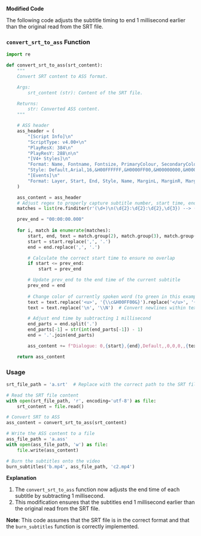 **Modified Code**

The following code adjusts the subtitle timing to end 1 millisecond earlier than the original read from the SRT file.

### `convert_srt_to_ass` Function

```python
import re

def convert_srt_to_ass(srt_content):
    """
    Convert SRT content to ASS format.

    Args:
        srt_content (str): Content of the SRT file.

    Returns:
        str: Converted ASS content.
    """

    # ASS header
    ass_header = (
        "[Script Info]\n"
        "ScriptType: v4.00+\n"
        "PlayResX: 384\n"
        "PlayResY: 288\n\n"
        "[V4+ Styles]\n"
        "Format: Name, Fontname, Fontsize, PrimaryColour, SecondaryColour, OutlineColour, BackColour, Bold, Italic, Underline, StrikeOut, ScaleX, ScaleY, Spacing, Angle, BorderStyle, Outline, Shadow, Alignment, MarginL, MarginR, MarginV, Encoding\n"
        "Style: Default,Arial,16,&H00FFFFFF,&H0000FF00,&H00000000,&H00000000,0,0,0,0,100,100,0,0,1,1,0,2,10,10,10,1\n\n"
        "[Events]\n"
        "Format: Layer, Start, End, Style, Name, MarginL, MarginR, MarginV, Effect, Text\n"
    )

    ass_content = ass_header
    # Adjust regex to properly capture subtitle number, start time, end time, and text
    matches = list(re.finditer(r'(\d+)\n(\d{2}:\d{2}:\d{2},\d{3}) --> (\d{2}:\d{2}:\d{2},\d{3})\n(.+?)\n\n', srt_content, re.DOTALL))

    prev_end = "00:00:00.000"
    
    for i, match in enumerate(matches):
        start, end, text = match.group(2), match.group(3), match.group(4)
        start = start.replace(',', '.')
        end = end.replace(',', '.')

        # Calculate the correct start time to ensure no overlap
        if start <= prev_end:
            start = prev_end

        # Update prev_end to the end time of the current subtitle
        prev_end = end
        
        # Change color of currently spoken word (to green in this example)
        text = text.replace('<u>', '{\\c&H00FF00&}').replace('</u>', '{\\c&HFFFFFF&}')
        text = text.replace('\n', '\\N')  # Convert newlines within text for ASS format

        # Adjust end time by subtracting 1 millisecond
        end_parts = end.split('.')
        end_parts[-1] = str(int(end_parts[-1]) - 1)
        end = '.'.join(end_parts)

        ass_content += f"Dialogue: 0,{start},{end},Default,,0,0,0,,{text}\n"

    return ass_content
```

### **Usage**

```python
srt_file_path = 'a.srt'  # Replace with the correct path to the SRT file

# Read the SRT file content
with open(srt_file_path, 'r', encoding='utf-8') as file:
    srt_content = file.read()

# Convert SRT to ASS
ass_content = convert_srt_to_ass(srt_content)

# Write the ASS content to a file
ass_file_path = 'a.ass'
with open(ass_file_path, 'w') as file:
    file.write(ass_content)

# Burn the subtitles onto the video
burn_subtitles('b.mp4', ass_file_path, 'c2.mp4')
```

**Explanation**

1.  The `convert_srt_to_ass` function now adjusts the end time of each subtitle by subtracting 1 millisecond.
2.  This modification ensures that the subtitles end 1 millisecond earlier than the original read from the SRT file.

**Note**: This code assumes that the SRT file is in the correct format and that the `burn_subtitles` function is correctly implemented.